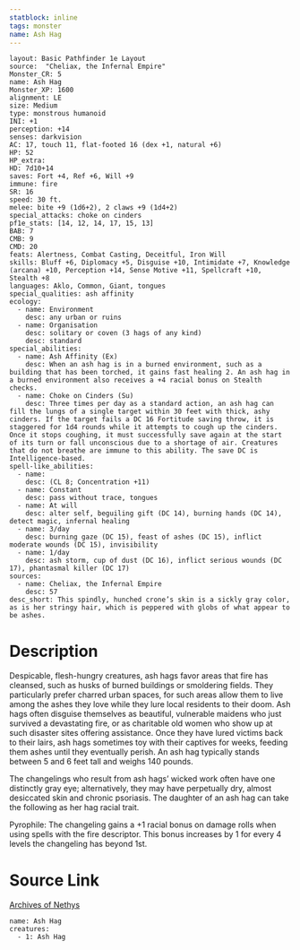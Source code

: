 ```yaml
---
statblock: inline
tags: monster
name: Ash Hag
---
```

```statblock
layout: Basic Pathfinder 1e Layout
source:  "Cheliax, the Infernal Empire"
Monster_CR: 5
name: Ash Hag
Monster_XP: 1600
alignment: LE
size: Medium
type: monstrous humanoid
INI: +1
perception: +14
senses: darkvision
AC: 17, touch 11, flat-footed 16 (dex +1, natural +6)
HP: 52
HP_extra: 
HD: 7d10+14
saves: Fort +4, Ref +6, Will +9
immune: fire
SR: 16
speed: 30 ft.
melee: bite +9 (1d6+2), 2 claws +9 (1d4+2)
special_attacks: choke on cinders
pf1e_stats: [14, 12, 14, 17, 15, 13]
BAB: 7
CMB: 9
CMD: 20
feats: Alertness, Combat Casting, Deceitful, Iron Will
skills: Bluff +6, Diplomacy +5, Disguise +10, Intimidate +7, Knowledge (arcana) +10, Perception +14, Sense Motive +11, Spellcraft +10, Stealth +8
languages: Aklo, Common, Giant, tongues
special_qualities: ash affinity
ecology:
  - name: Environment
    desc: any urban or ruins
  - name: Organisation
    desc: solitary or coven (3 hags of any kind)
    desc: standard
special_abilities:
  - name: Ash Affinity (Ex)
    desc: When an ash hag is in a burned environment, such as a building that has been torched, it gains fast healing 2. An ash hag in a burned environment also receives a +4 racial bonus on Stealth checks.
  - name: Choke on Cinders (Su)
    desc: Three times per day as a standard action, an ash hag can fill the lungs of a single target within 30 feet with thick, ashy cinders. If the target fails a DC 16 Fortitude saving throw, it is staggered for 1d4 rounds while it attempts to cough up the cinders. Once it stops coughing, it must successfully save again at the start of its turn or fall unconscious due to a shortage of air. Creatures that do not breathe are immune to this ability. The save DC is Intelligence-based.
spell-like_abilities:
  - name:
    desc: (CL 8; Concentration +11)
  - name: Constant
    desc: pass without trace, tongues
  - name: At will
    desc: alter self, beguiling gift (DC 14), burning hands (DC 14), detect magic, infernal healing
  - name: 3/day
    desc: burning gaze (DC 15), feast of ashes (DC 15), inflict moderate wounds (DC 15), invisibility
  - name: 1/day
    desc: ash storm, cup of dust (DC 16), inflict serious wounds (DC 17), phantasmal killer (DC 17)
sources:
  - name: Cheliax, the Infernal Empire
    desc: 57
desc_short: This spindly, hunched crone’s skin is a sickly gray color, as is her stringy hair, which is peppered with globs of what appear to be ashes.
```
# Description
Despicable, flesh-hungry creatures, ash hags favor areas that fire has cleansed, such as husks of burned buildings or smoldering fields. They particularly prefer charred urban spaces, for such areas allow them to live among the ashes they love while they lure local residents to their doom. Ash hags often disguise themselves as beautiful, vulnerable maidens who just survived a devastating fire, or as charitable old women who show up at such disaster sites offering assistance. Once they have lured victims back to their lairs, ash hags sometimes toy with their captives for weeks, feeding them ashes until they eventually perish. An ash hag typically stands between 5 and 6 feet tall and weighs 140 pounds.

The changelings who result from ash hags’ wicked work often have one distinctly gray eye; alternatively, they may have perpetually dry, almost desiccated skin and chronic psoriasis. The daughter of an ash hag can take the following as her hag racial trait.

Pyrophile: The changeling gains a +1 racial bonus on damage rolls when using spells with the fire descriptor. This bonus increases by 1 for every 4 levels the changeling has beyond 1st.
# Source Link
[Archives of Nethys](https://aonprd.com/MonsterDisplay.aspx?ItemName=Ash%20Hag)
```encounter-table
name: Ash Hag
creatures:
  - 1: Ash Hag
```
